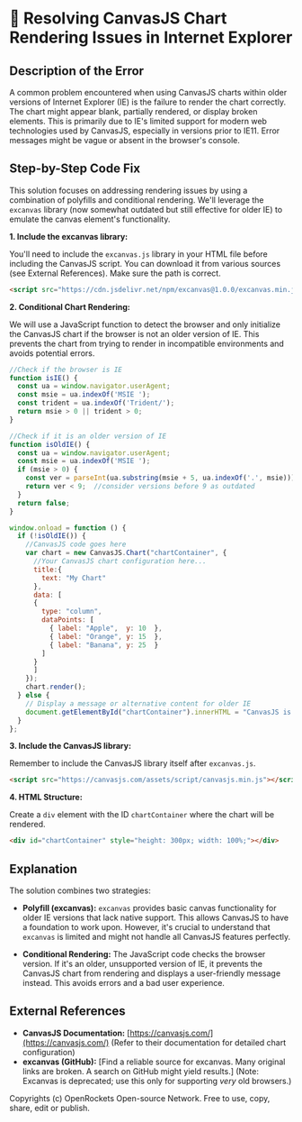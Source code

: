 # 🐞 Resolving CanvasJS Chart Rendering Issues in Internet Explorer


## Description of the Error

A common problem encountered when using CanvasJS charts within older versions of Internet Explorer (IE) is the failure to render the chart correctly.  The chart might appear blank, partially rendered, or display broken elements. This is primarily due to IE's limited support for modern web technologies used by CanvasJS, especially in versions prior to IE11.  Error messages might be vague or absent in the browser's console.

## Step-by-Step Code Fix

This solution focuses on addressing rendering issues by using a combination of polyfills and conditional rendering.  We'll leverage the `excanvas` library (now somewhat outdated but still effective for older IE) to emulate the canvas element's functionality.

**1. Include the excanvas library:**

You'll need to include the `excanvas.js` library in your HTML file before including the CanvasJS script. You can download it from various sources (see External References).  Make sure the path is correct.

```html
<script src="https://cdn.jsdelivr.net/npm/excanvas@1.0.0/excanvas.min.js"></script>
```

**2.  Conditional Chart Rendering:**

We will use a JavaScript function to detect the browser and only initialize the CanvasJS chart if the browser is not an older version of IE. This prevents the chart from trying to render in incompatible environments and avoids potential errors.

```javascript
//Check if the browser is IE
function isIE() {
  const ua = window.navigator.userAgent;
  const msie = ua.indexOf('MSIE ');
  const trident = ua.indexOf('Trident/');
  return msie > 0 || trident > 0;
}

//Check if it is an older version of IE
function isOldIE() {
  const ua = window.navigator.userAgent;
  const msie = ua.indexOf('MSIE ');
  if (msie > 0) {
    const ver = parseInt(ua.substring(msie + 5, ua.indexOf('.', msie)));
    return ver < 9;  //consider versions before 9 as outdated
  }
  return false;
}

window.onload = function () {
  if (!isOldIE()) {
    //CanvasJS code goes here
    var chart = new CanvasJS.Chart("chartContainer", {
      //Your CanvasJS chart configuration here...
      title:{
        text: "My Chart"
      },
      data: [
      {
        type: "column",
        dataPoints: [
          { label: "Apple",  y: 10  },
          { label: "Orange", y: 15  },
          { label: "Banana", y: 25  }
        ]
      }
      ]
    });
    chart.render();
  } else {
    // Display a message or alternative content for older IE
    document.getElementById("chartContainer").innerHTML = "CanvasJS is not supported in this browser. Please update your browser.";
  }
};

```

**3.  Include the CanvasJS library:**

Remember to include the CanvasJS library itself after `excanvas.js`.

```html
<script src="https://canvasjs.com/assets/script/canvasjs.min.js"></script>
```

**4. HTML Structure:**

Create a `div` element with the ID `chartContainer` where the chart will be rendered.

```html
<div id="chartContainer" style="height: 300px; width: 100%;"></div>
```



## Explanation

The solution combines two strategies:

* **Polyfill (excanvas):** `excanvas` provides basic canvas functionality for older IE versions that lack native support. This allows CanvasJS to have a foundation to work upon.  However, it's crucial to understand that `excanvas` is limited and might not handle all CanvasJS features perfectly.

* **Conditional Rendering:** The JavaScript code checks the browser version.  If it's an older, unsupported version of IE, it prevents the CanvasJS chart from rendering and displays a user-friendly message instead. This avoids errors and a bad user experience.


## External References

* **CanvasJS Documentation:** [https://canvasjs.com/](https://canvasjs.com/) (Refer to their documentation for detailed chart configuration)
* **excanvas (GitHub):**  [Find a reliable source for excanvas.  Many original links are broken.  A search on GitHub might yield results.] (Note:  Excanvas is deprecated; use this only for supporting *very* old browsers.)


Copyrights (c) OpenRockets Open-source Network. Free to use, copy, share, edit or publish.

